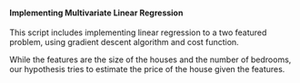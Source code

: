 
#### Implementing Multivariate Linear Regression

This script includes implementing linear regression to a two featured problem, using gradient descent algorithm and cost function.

While the features are the size of the houses and the number of bedrooms, our hypothesis tries to estimate the price of the house given the features.

